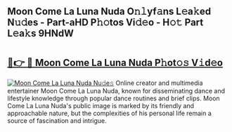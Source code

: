 ## Moon Come La Luna Nuda O𝚗𝚕yf𝚊ns L𝚎a𝚔ed N𝚞𝚍es - Part-aHD P𝚑𝚘tos Vi𝚍𝚎o - H𝚘𝚝 Part L𝚎a𝚔s 9HNdW

# <h2><a href="http://kfeeute.oniu.top/?m=Moon+Come+La+Luna+Nuda">🔗👉 🔴 Moon Come La Luna Nuda P𝚑ot𝚘𝚜 V𝚒d𝚎o</a></h2>

[![Moon Come La Luna Nuda Nu𝚍e𝚜](https://i.imgur.com/0qMVB7G.gif)](http://kfeeute.oniu.top/?m=Moon+Come+La+Luna+Nuda)
Online creator and multimedia entertainer Moon Come La Luna Nuda, known for disseminating dance and lifestyle knowledge through popular dance routines and brief clips. Moon Come La Luna Nuda's public image is marked by its friendly and approachable nature, but the complexities of his personal life remain a source of fascination and intrigue.  
